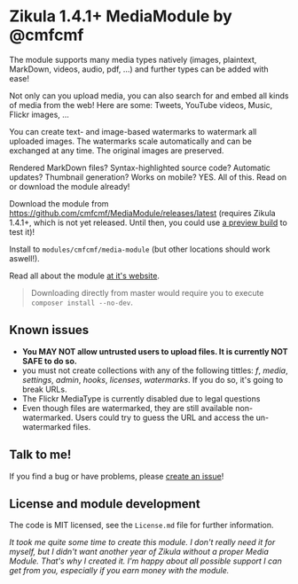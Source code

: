 Zikula 1.4.1+ MediaModule by @cmfcmf
====================================

The module supports many media types natively (images, plaintext, MarkDown, videos, audio, pdf, …)
and further types can be added with ease! 

Not only can you upload media, you can also search for and embed all kinds of media from the web!
Here are some: Tweets, YouTube videos, Music, Flickr images, …

You can create text- and image-based watermarks to watermark all uploaded images.
The watermarks scale automatically and can be exchanged at any time. 
The original images are preserved. 

Rendered MarkDown files? Syntax-highlighted source code? Automatic updates?
Thumbnail generation? Works on mobile? YES. All of this. Read on or download the module already! 

Download the module from https://github.com/cmfcmf/MediaModule/releases/latest 
(requires Zikula 1.4.1+, which is not yet released. Until then, you could use 
[a preview build](http://zikula.org/library/releases) to test it)!

Install to `modules/cmfcmf/media-module` (but other locations should work aswell!).

Read all about the module [at it's website](http://cmfcmf.github.io/MediaModule).

> Downloading directly from master would require you to execute `composer install --no-dev`.

## Known issues
- **You MAY NOT allow untrusted users to upload files. It is currently NOT SAFE to do so.**
- you must not create collections with any of the following tittles: *f*, *media*, *settings*, *admin*, *hooks*, *licenses*, *watermarks*. If you do so, it's going to break URLs.
- The Flickr MediaType is currently disabled due to legal questions
- Even though files are watermarked, they are still available non-watermarked. Users could try to guess
  the URL and access the un-watermarked files.

## Talk to me!
If you find a bug or have problems, please [create an issue](https://github.com/cmfcmf/MediaModule/issues/new)!

## License and module development

The code is MIT licensed, see the `License.md` file for further information.

*It took me quite some time to create this module. I don't really need it for myself, but I didn't
want another year of Zikula without a proper Media Module. That's why I created it. I'm happy about
all possible support I can get from you, especially if you earn money with the module.*

